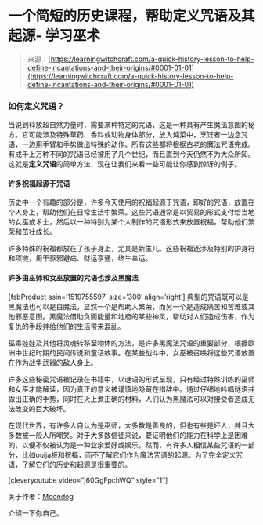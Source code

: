 <!--yml

分类: 未分类

日期: 2024年06月12日 18:16:40

-->

# 一个简短的历史课程，帮助定义咒语及其起源- 学习巫术

> 来源：[https://learningwitchcraft.com/a-quick-history-lesson-to-help-define-incantations-and-their-origins/#0001-01-01](https://learningwitchcraft.com/a-quick-history-lesson-to-help-define-incantations-and-their-origins/#0001-01-01)

### 如何定义咒语？

当说到释放超自然力量时，需要某种特定的咒语，这是一种具有产生魔法意图的秘方。它可能涉及特殊草药、香料或动物身体部分，放入炖菜中，烹饪者一边念咒语，一边用手臂和手势做出特殊的动作。所有这些都将根据古老的魔法咒语完成。有成千上万种不同的咒语已经被用了几个世纪，而且直到今天仍然不为大众所知。这就是**定义咒语**的简单方法，现在让我们来看一些可能让你感到惊讶的例子。

#### 许多祝福起源于咒语

历史中一个有趣的部分是，许多今天使用的祝福起源于咒语，即好的咒语，放置在个人身上，帮助他们在日常生活中繁荣。这些咒语通常是以贸易的形式支付给当地的女巫或术士，然后以一种特别为某个人制作的咒语形式来放置祝福，帮助他们繁荣和茁壮成长。

许多特殊的祝福都放在了孩子身上，尤其是新生儿。这些祝福还涉及特别的护身符和项链，用于驱邪避病、财运亨通，终生幸运。

#### 许多由巫师和女巫放置的咒语也涉及黑魔法

[fsbProduct asin=’1519755597′ size=’300′ align=’right’] 典型的咒语既可以是黑魔法也可以是白魔法，显然一个是帮助人繁荣，而另一个是造成痛苦和苦难或其他邪恶意图。黑魔法借助负面能量和地府的某些神灵，帮助对人们造成伤害，作为复仇的手段并给他们的生活带来混乱。

巫毒娃娃及其他将灵魂转移至物体的方法，是许多黑魔法咒语的重要部分，根据欧洲中世纪时期的民间传说和童话故事。在某些战斗中，女巫被召唤将这些咒语放置在作为战争武器的敌人身上。

许多这些秘密咒语被记录在书籍中，以谜语的形式呈现，只有经过特殊训练的巫师和女巫才能解读，因为真正的意义被谨慎地隐藏在措辞中。通过仔细地吟唱谜语并做出正确的手势，同时在火上煮正确的材料，人们认为黑魔法可以对接受者造成无法改变的巨大破坏。

在现代世界，有许多人自认为是巫师，大多数是善良的，但也有些是坏人，并且大多数被一般人所嘲笑。对于大多数信徒来说，要证明他们的能力在科学上是困难的，以便不仅被认为是一种业余爱好或娱乐。然而，有许多人相信某些咒语的一部分，比如ouija板和祝福，而不了解它们作为魔法咒语的起源。为了完全定义咒语，了解它们的历史和起源是很重要的。

[cleveryoutube video=”j60GgFpchWQ” style=”1″]

关于作者：[Moondog](https://learningwitchcraft.com/profile/?tthayer/)

介绍一下你自己。
